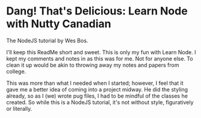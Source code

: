 # Dang! That's Delicious: Learn Node with Nutty Canadian 
The NodeJS tutorial by Wes Bos.

I'll keep this ReadMe short and sweet. This is only my fun with Learn Node. I kept my comments and notes in as this was for me. Not for anyone else. To clean it up would be akin to throwing away my notes and papers from college. 

This was more than what I needed when I started; however, I feel that it gave me a better idea of coming into a project midway. He did the styling already, so as I (we) wrote pug files, I had to be mindful of the classes he created. So while this is a NodeJS tutorial, it's not without style, figuratively or literally.
